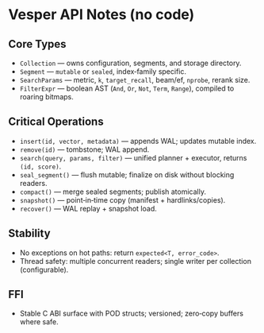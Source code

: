 
# Vesper API Notes (no code)

## Core Types
- `Collection` — owns configuration, segments, and storage directory.
- `Segment` — `mutable` or `sealed`, index‑family specific.
- `SearchParams` — metric, `k`, `target_recall`, beam/ef, `nprobe`, rerank size.
- `FilterExpr` — boolean AST (`And`, `Or`, `Not`, `Term`, `Range`), compiled to roaring bitmaps.

## Critical Operations
- `insert(id, vector, metadata)` — appends WAL; updates mutable index.
- `remove(id)` — tombstone; WAL append.
- `search(query, params, filter)` — unified planner + executor, returns `(id, score)`.
- `seal_segment()` — flush mutable; finalize on disk without blocking readers.
- `compact()` — merge sealed segments; publish atomically.
- `snapshot()` — point‑in‑time copy (manifest + hardlinks/copies).
- `recover()` — WAL replay + snapshot load.

## Stability
- No exceptions on hot paths: return `expected<T, error_code>`.
- Thread safety: multiple concurrent readers; single writer per collection (configurable).

## FFI
- Stable C ABI surface with POD structs; versioned; zero‑copy buffers where safe.
